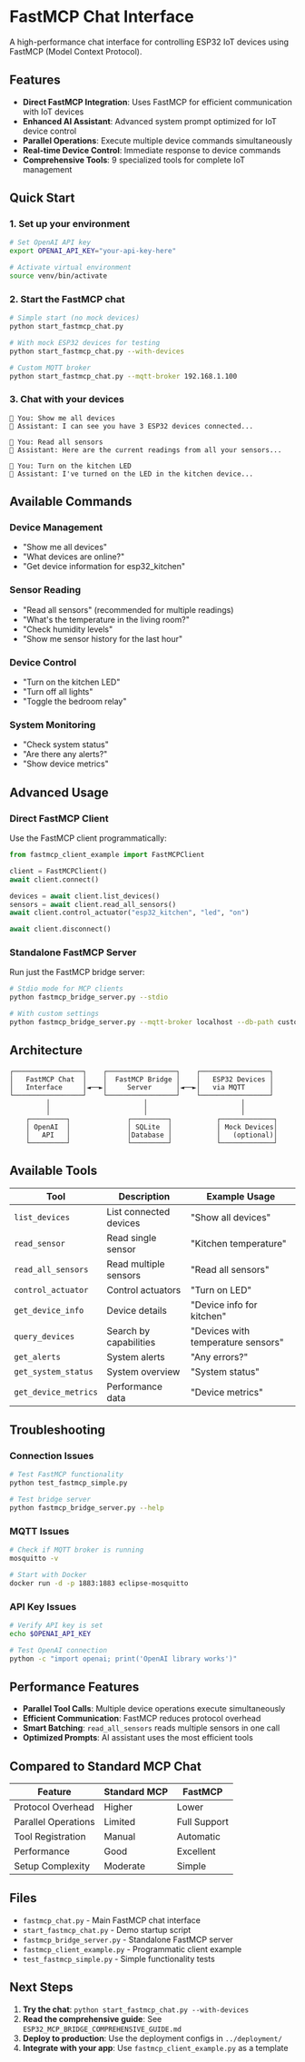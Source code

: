 # FastMCP Chat Interface

A high-performance chat interface for controlling ESP32 IoT devices using FastMCP (Model Context Protocol).

## Features

- **Direct FastMCP Integration**: Uses FastMCP for efficient communication with IoT devices
- **Enhanced AI Assistant**: Advanced system prompt optimized for IoT device control
- **Parallel Operations**: Execute multiple device commands simultaneously
- **Real-time Device Control**: Immediate response to device commands
- **Comprehensive Tools**: 9 specialized tools for complete IoT management

## Quick Start

### 1. Set up your environment

```bash
# Set OpenAI API key
export OPENAI_API_KEY="your-api-key-here"

# Activate virtual environment
source venv/bin/activate
```

### 2. Start the FastMCP chat

```bash
# Simple start (no mock devices)
python start_fastmcp_chat.py

# With mock ESP32 devices for testing
python start_fastmcp_chat.py --with-devices

# Custom MQTT broker
python start_fastmcp_chat.py --mqtt-broker 192.168.1.100
```

### 3. Chat with your devices

```
💬 You: Show me all devices
🤖 Assistant: I can see you have 3 ESP32 devices connected...

💬 You: Read all sensors
🤖 Assistant: Here are the current readings from all your sensors...

💬 You: Turn on the kitchen LED
🤖 Assistant: I've turned on the LED in the kitchen device...
```

## Available Commands

### Device Management
- "Show me all devices"
- "What devices are online?"
- "Get device information for esp32_kitchen"

### Sensor Reading
- "Read all sensors" (recommended for multiple readings)
- "What's the temperature in the living room?"
- "Check humidity levels"
- "Show me sensor history for the last hour"

### Device Control
- "Turn on the kitchen LED"
- "Turn off all lights"
- "Toggle the bedroom relay"

### System Monitoring
- "Check system status"
- "Are there any alerts?"
- "Show device metrics"

## Advanced Usage

### Direct FastMCP Client

Use the FastMCP client programmatically:

```python
from fastmcp_client_example import FastMCPClient

client = FastMCPClient()
await client.connect()

devices = await client.list_devices()
sensors = await client.read_all_sensors()
await client.control_actuator("esp32_kitchen", "led", "on")

await client.disconnect()
```

### Standalone FastMCP Server

Run just the FastMCP bridge server:

```bash
# Stdio mode for MCP clients
python fastmcp_bridge_server.py --stdio

# With custom settings
python fastmcp_bridge_server.py --mqtt-broker localhost --db-path custom.db
```

## Architecture

```
┌─────────────────┐    ┌─────────────────┐    ┌─────────────────┐
│   FastMCP Chat  │    │  FastMCP Bridge │    │   ESP32 Devices │
│   Interface     │◄──►│     Server      │◄──►│   via MQTT      │
└─────────────────┘    └─────────────────┘    └─────────────────┘
         │                       │                       │
         │                       │                       │
    ┌─────────┐              ┌─────────┐           ┌─────────────┐
    │ OpenAI  │              │ SQLite  │           │ Mock Devices│
    │   API   │              │Database │           │   (optional)│
    └─────────┘              └─────────┘           └─────────────┘
```

## Available Tools

| Tool | Description | Example Usage |
|------|-------------|---------------|
| `list_devices` | List connected devices | "Show all devices" |
| `read_sensor` | Read single sensor | "Kitchen temperature" |
| `read_all_sensors` | Read multiple sensors | "Read all sensors" |
| `control_actuator` | Control actuators | "Turn on LED" |
| `get_device_info` | Device details | "Device info for kitchen" |
| `query_devices` | Search by capabilities | "Devices with temperature sensors" |
| `get_alerts` | System alerts | "Any errors?" |
| `get_system_status` | System overview | "System status" |
| `get_device_metrics` | Performance data | "Device metrics" |

## Troubleshooting

### Connection Issues
```bash
# Test FastMCP functionality
python test_fastmcp_simple.py

# Test bridge server
python fastmcp_bridge_server.py --help
```

### MQTT Issues
```bash
# Check if MQTT broker is running
mosquitto -v

# Start with Docker
docker run -d -p 1883:1883 eclipse-mosquitto
```

### API Key Issues
```bash
# Verify API key is set
echo $OPENAI_API_KEY

# Test OpenAI connection
python -c "import openai; print('OpenAI library works')"
```

## Performance Features

- **Parallel Tool Calls**: Multiple device operations execute simultaneously
- **Efficient Communication**: FastMCP reduces protocol overhead
- **Smart Batching**: `read_all_sensors` reads multiple sensors in one call
- **Optimized Prompts**: AI assistant uses the most efficient tools

## Compared to Standard MCP Chat

| Feature | Standard MCP | FastMCP |
|---------|-------------|---------|
| Protocol Overhead | Higher | Lower |
| Parallel Operations | Limited | Full Support |
| Tool Registration | Manual | Automatic |
| Performance | Good | Excellent |
| Setup Complexity | Moderate | Simple |

## Files

- `fastmcp_chat.py` - Main FastMCP chat interface
- `start_fastmcp_chat.py` - Demo startup script
- `fastmcp_bridge_server.py` - Standalone FastMCP server
- `fastmcp_client_example.py` - Programmatic client example
- `test_fastmcp_simple.py` - Simple functionality tests

## Next Steps

1. **Try the chat**: `python start_fastmcp_chat.py --with-devices`
2. **Read the comprehensive guide**: See `ESP32_MCP_BRIDGE_COMPREHENSIVE_GUIDE.md`
3. **Deploy to production**: Use the deployment configs in `../deployment/`
4. **Integrate with your app**: Use `fastmcp_client_example.py` as a template